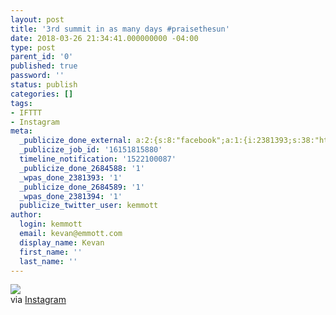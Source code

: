 ```yaml
---
layout: post
title: '3rd summit in as many days #praisethesun'
date: 2018-03-26 21:34:41.000000000 -04:00
type: post
parent_id: '0'
published: true
password: ''
status: publish
categories: []
tags:
- IFTTT
- Instagram
meta:
  _publicize_done_external: a:2:{s:8:"facebook";a:1:{i:2381393;s:38:"https://facebook.com/10155176436551816";}s:7:"twitter";a:1:{i:2381394;s:53:"https://twitter.com/kemmott/status/978384811340464135";}}
  _publicize_job_id: '16151815880'
  timeline_notification: '1522100087'
  _publicize_done_2684588: '1'
  _wpas_done_2381393: '1'
  _publicize_done_2684589: '1'
  _wpas_done_2381394: '1'
  publicize_twitter_user: kemmott
author:
  login: kemmott
  email: kevan@emmott.com
  display_name: Kevan
  first_name: ''
  last_name: ''
---
```

<div><img src="{{ site.url }}/assets/images/blog/e967f-29415823_1861871960491112_3506469892398252032_n.jpg" style="max-width:600px;" />
<div>via <a href="https://ift.tt/2I4TX7F">Instagram</a></div>
</div>
